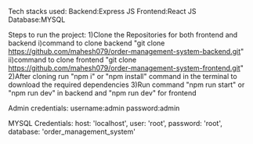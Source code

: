 Tech stacks used:
Backend:Express JS
Frontend:React JS
Database:MYSQL

Steps to run the project:
1)Clone the Repositories for both frontend and backend 
    i)command to clone backend "git clone https://github.com/mahesh079/order-management-system-backend.git" 
    ii)command to clone frontend "git clone https://github.com/mahesh079/order-management-system-frontend.git"
2)After cloning run "npm i" or "npm install" command in the terminal to download the required dependencies 
3)Run command "npm run start" or "npm run dev" in backend and "npm run dev" for frontend

Admin credentials:
username:admin
password:admin


MYSQL Credentials:
host: 'localhost',
user: 'root',
password: 'root',
database: 'order_management_system'
